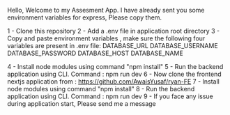 Hello, 
Welcome to my Assesment App. I have already sent you some environment variables for express, Please copy them.

1 - Clone this repository
2 - Add a .env file in application root directory
3 - Copy and paste environment variables , make sure the following four variables are present in .env file:
        DATABASE_URL
        DATABASE_USERNAME
        DATABASE_PASSWORD
        DATABASE_HOST
        DATABASE_NAME

4 - Install node modules using command "npm install"
5 - Run the backend application using CLI. 
    Command : npm run dev
6 - Now clone the frontend nextjs application from : https://github.com/AwaisYusaf/ryan-FE
7 - Install node modules using command "npm install"
8 - Run the backend application using CLI. 
    Command : npm run dev
9 - If you face any issue during application start, Please send me a message
